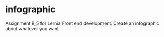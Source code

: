 # infographic
Assignment B_5 for Lernia Front end development. Create an infographic about whatever you want.
